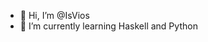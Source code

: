 - 👋 Hi, I’m @IsVios
- 🌱 I’m currently learning Haskell and Python


<!---
ISVios/ISVios is a ✨ special ✨ repository because its `README.md` (this file) appears on your GitHub profile.
You can click the Preview link to take a look at your changes.
--->
